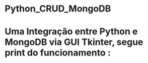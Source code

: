 # Python_CRUD_MongoDB
# Uma Integração entre Python e MongoDB via GUI Tkinter, segue print do funcionamento :


